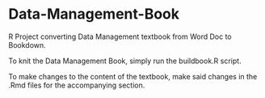 # Data-Management-Book
R Project converting Data Management textbook from Word Doc to Bookdown.

To knit the Data Management Book, simply run the buildbook.R script.

To make changes to the content of the textbook, make said changes in the .Rmd files for the accompanying section.
